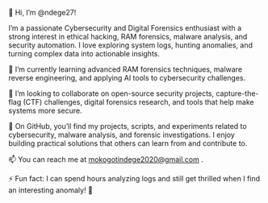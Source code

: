 👋 Hi, I’m @ndege27!

I’m a passionate Cybersecurity and Digital Forensics enthusiast with a strong interest in ethical hacking, RAM forensics, malware analysis, and security automation. I love exploring system logs, hunting anomalies, and turning complex data into actionable insights.

🌱 I’m currently learning advanced RAM forensics techniques, malware reverse engineering, and applying AI tools to cybersecurity challenges.

💞️ I’m looking to collaborate on open-source security projects, capture-the-flag (CTF) challenges, digital forensics research, and tools that help make systems more secure.

🔧 On GitHub, you’ll find my projects, scripts, and experiments related to cybersecurity, malware analysis, and forensic investigations. I enjoy building practical solutions that others can learn from and contribute to.

📫 You can reach me at mokogotindege2020@gmail.com
.

⚡ Fun fact: I can spend hours analyzing logs and still get thrilled when I find an interesting anomaly! 🚀
